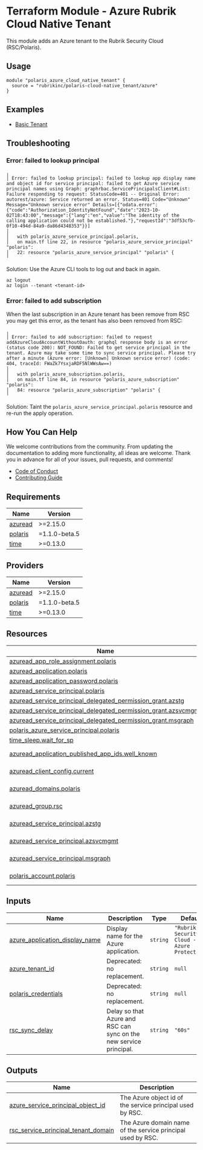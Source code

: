 # Terraform Module - Azure Rubrik Cloud Native Tenant
This module adds an Azure tenant to the Rubrik Security Cloud (RSC/Polaris).

## Usage
```hcl
module "polaris_azure_cloud_native_tenant" {
  source = "rubrikinc/polaris-cloud-native_tenant/azure"
}
```

## Examples
- [Basic Tenant](https://github.com/rubrikinc/terraform-azure-polaris-cloud-native_tenant/tree/master/examples/basic)

## Troubleshooting

### Error: failed to lookup principal
```
╷
│ Error: failed to lookup principal: failed to lookup app display name and object id for service principal: failed to get Azure service principal names using Graph: graphrbac.ServicePrincipalsClient#List: Failure responding to request: StatusCode=401 -- Original Error: autorest/azure: Service returned an error. Status=401 Code="Unknown" Message="Unknown service error" Details=[{"odata.error":{"code":"Authorization_IdentityNotFound","date":"2023-10-02T18:43:00","message":{"lang":"en","value":"The identity of the calling application could not be established."},"requestId":"3df53cfb-0f10-494d-84a9-da86d4348353"}}]
│ 
│   with polaris_azure_service_principal.polaris,
│   on main.tf line 22, in resource "polaris_azure_service_principal" "polaris":
│   22: resource "polaris_azure_service_principal" "polaris" {
╵
```
Solution: Use the Azure CLI tools to log out and back in again.
```
az logout
az login --tenant <tenant-id>
```

### Error: failed to add subscription
When the last subscription in an Azure tenant has been remove from RSC you may get this error, as the tenant has also
been removed from RSC:
```
╷
│ Error: failed to add subscription: failed to request addAzureCloudAccountWithoutOauth: graphql response body is an error (status code 200): NOT_FOUND: Failed to get service principal in the tenant. Azure may take some time to sync service principal. Please try after a minute (Azure error: [Unknown] Unknown service error) (code: 404, traceId: FWaZk7YsxjaRDF5NlWWsAw==)
│ 
│   with polaris_azure_subscription.polaris,
│   on main.tf line 84, in resource "polaris_azure_subscription" "polaris":
│   84: resource "polaris_azure_subscription" "polaris" { 
╵
```
Solution: Taint the `polaris_azure_service_principal.polaris` resource and re-run the apply operation.

## How You Can Help
We welcome contributions from the community. From updating the documentation to adding more functionality, all ideas are
welcome. Thank you in advance for all of your issues, pull requests, and comments!
- [Code of Conduct](CODE_OF_CONDUCT.md)
- [Contributing Guide](CONTRIBUTING.md)

<!-- BEGIN_TF_DOCS -->
## Requirements

| Name | Version |
|------|---------|
| <a name="requirement_azuread"></a> [azuread](#requirement\_azuread) | >=2.15.0 |
| <a name="requirement_polaris"></a> [polaris](#requirement\_polaris) | =1.1.0-beta.5 |
| <a name="requirement_time"></a> [time](#requirement\_time) | >=0.13.0 |

## Providers

| Name | Version |
|------|---------|
| <a name="provider_azuread"></a> [azuread](#provider\_azuread) | >=2.15.0 |
| <a name="provider_polaris"></a> [polaris](#provider\_polaris) | =1.1.0-beta.5 |
| <a name="provider_time"></a> [time](#provider\_time) | >=0.13.0 |

## Resources

| Name | Type |
|------|------|
| [azuread_app_role_assignment.polaris](https://registry.terraform.io/providers/hashicorp/azuread/latest/docs/resources/app_role_assignment) | resource |
| [azuread_application.polaris](https://registry.terraform.io/providers/hashicorp/azuread/latest/docs/resources/application) | resource |
| [azuread_application_password.polaris](https://registry.terraform.io/providers/hashicorp/azuread/latest/docs/resources/application_password) | resource |
| [azuread_service_principal.polaris](https://registry.terraform.io/providers/hashicorp/azuread/latest/docs/resources/service_principal) | resource |
| [azuread_service_principal_delegated_permission_grant.azstg](https://registry.terraform.io/providers/hashicorp/azuread/latest/docs/resources/service_principal_delegated_permission_grant) | resource |
| [azuread_service_principal_delegated_permission_grant.azsvcmgmt](https://registry.terraform.io/providers/hashicorp/azuread/latest/docs/resources/service_principal_delegated_permission_grant) | resource |
| [azuread_service_principal_delegated_permission_grant.msgraph](https://registry.terraform.io/providers/hashicorp/azuread/latest/docs/resources/service_principal_delegated_permission_grant) | resource |
| [polaris_azure_service_principal.polaris](https://registry.terraform.io/providers/rubrikinc/polaris/1.1.0-beta.5/docs/resources/azure_service_principal) | resource |
| [time_sleep.wait_for_sp](https://registry.terraform.io/providers/hashicorp/time/latest/docs/resources/sleep) | resource |
| [azuread_application_published_app_ids.well_known](https://registry.terraform.io/providers/hashicorp/azuread/latest/docs/data-sources/application_published_app_ids) | data source |
| [azuread_client_config.current](https://registry.terraform.io/providers/hashicorp/azuread/latest/docs/data-sources/client_config) | data source |
| [azuread_domains.polaris](https://registry.terraform.io/providers/hashicorp/azuread/latest/docs/data-sources/domains) | data source |
| [azuread_group.rsc](https://registry.terraform.io/providers/hashicorp/azuread/latest/docs/data-sources/group) | data source |
| [azuread_service_principal.azstg](https://registry.terraform.io/providers/hashicorp/azuread/latest/docs/data-sources/service_principal) | data source |
| [azuread_service_principal.azsvcmgmt](https://registry.terraform.io/providers/hashicorp/azuread/latest/docs/data-sources/service_principal) | data source |
| [azuread_service_principal.msgraph](https://registry.terraform.io/providers/hashicorp/azuread/latest/docs/data-sources/service_principal) | data source |
| [polaris_account.polaris](https://registry.terraform.io/providers/rubrikinc/polaris/1.1.0-beta.5/docs/data-sources/account) | data source |

## Inputs

| Name | Description | Type | Default | Required |
|------|-------------|------|---------|:--------:|
| <a name="input_azure_application_display_name"></a> [azure\_application\_display\_name](#input\_azure\_application\_display\_name) | Display name for the Azure application. | `string` | `"Rubrik Security Cloud - Azure Protection"` | no |
| <a name="input_azure_tenant_id"></a> [azure\_tenant\_id](#input\_azure\_tenant\_id) | Deprecated: no replacement. | `string` | `null` | no |
| <a name="input_polaris_credentials"></a> [polaris\_credentials](#input\_polaris\_credentials) | Deprecated: no replacement. | `string` | `null` | no |
| <a name="input_rsc_sync_delay"></a> [rsc\_sync\_delay](#input\_rsc\_sync\_delay) | Delay so that Azure and RSC can sync on the new service principal. | `string` | `"60s"` | no |

## Outputs

| Name | Description |
|------|-------------|
| <a name="output_azure_service_principal_object_id"></a> [azure\_service\_principal\_object\_id](#output\_azure\_service\_principal\_object\_id) | The Azure object id of the service principal used by RSC. |
| <a name="output_rsc_service_principal_tenant_domain"></a> [rsc\_service\_principal\_tenant\_domain](#output\_rsc\_service\_principal\_tenant\_domain) | The Azure domain name of the service principal used by RSC. |
<!-- END_TF_DOCS -->

